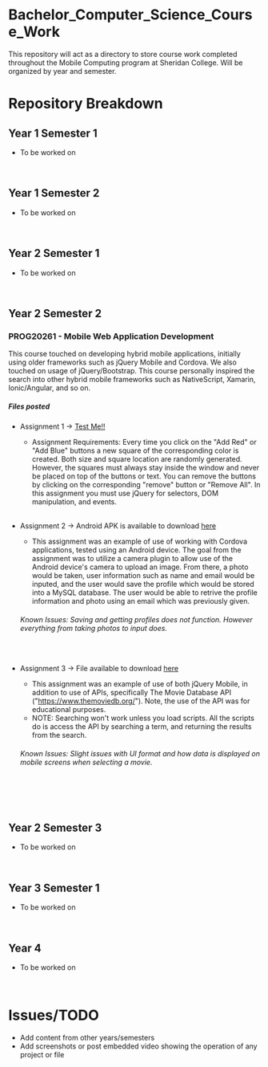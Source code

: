 # Bachelor_Computer_Science_Course_Work
This repository will act as a directory to store course work completed throughout the Mobile Computing program at Sheridan College. Will be organized by year and semester. 


# Repository Breakdown

## Year 1 Semester 1
* To be worked on
<br/>

## Year 1 Semester 2
* To be worked on
<br/>

## Year 2 Semester 1
* To be worked on
<br/>

## Year 2 Semester 2

### PROG20261 - Mobile Web Application Development
This course touched on developing hybrid mobile applications, initially using older frameworks such as jQuery Mobile and Cordova. We also touched on usage of jQuery/Bootstrap. This course personally inspired the search into other hybrid mobile frameworks such as NativeScript, Xamarin, Ionic/Angular, and so on. 

##### Files posted
* Assignment 1 -> [Test Me!!](
https://htmlpreview.github.io/?https://github.com/KCorado/Bachelor_Computer_Science_Course_Work/blob/master/Year_2_Sem_2/PROG20261/Assignments/A1/index.html)
  - Assignment Requirements: Every time you click on the "Add Red" or "Add Blue" buttons a new square of the corresponding color is created. Both size and square location are randomly generated. However, the squares must always stay inside the window and never be placed on top of the buttons or text. You can remove the buttons by clicking on the corresponding "remove" button or "Remove All". In this assignment you must use jQuery for selectors, DOM manipulation, and events. 
  <br/>
  
* Assignment 2 -> Android APK is available to download [here](https://github.com/KCorado/Bachelor_Computer_Science_Course_Work/blob/master/Year_2_Sem_2/PROG20261/Assignments/A2/APK)
  - This assignment was an example of use of working with Cordova applications, tested using an Android device. The goal from the assignment was to utilize a camera plugin to allow use of the Android device's camera to upload an image. From there, a photo would be taken, user information such as name and email would be inputed, and the user would save the profile which would be stored into a MySQL database. The user would be able to retrive the profile information and photo using an email which was previously given.
  ###### Known Issues: Saving and getting profiles does not function. However everything from taking photos to input does.
 
  <br/>
  
* Assignment 3 -> File available to download [here](https://github.com/KCorado/Bachelor_Computer_Science_Course_Work/tree/master/Year_2_Sem_2/PROG20261/Assignments/A3)
  - This assignment was an example of use of both jQuery Mobile, in addition to use of APIs, specifically The Movie Database API ("https://www.themoviedb.org/"). Note, the use of the API was for educational purposes. 
  - NOTE: Searching won't work unless you load scripts. All the scripts do is access the API by searching a term, and returning the results from the search. 
   ###### Known Issues: Slight issues with UI format and how data is displayed on mobile screens when selecting a movie.
 
  <br/>

<br/>

## Year 2 Semester 3
* To be worked on
<br/>




## Year 3 Semester 1
* To be worked on
<br/>


## Year 4
* To be worked on
<br/>

# Issues/TODO
* Add content from other years/semesters
* Add screenshots or post embedded video showing the operation of any project or file
